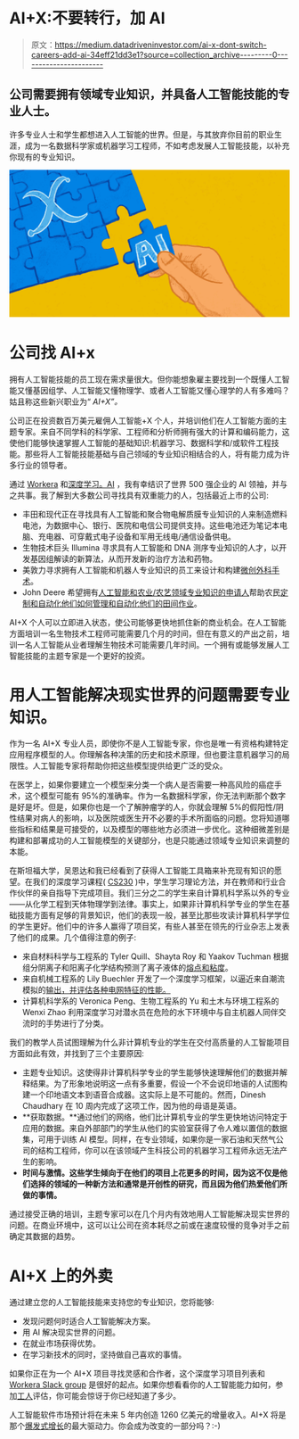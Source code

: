 # AI+X:不要转行，加 AI

> 原文：<https://medium.datadriveninvestor.com/ai-x-dont-switch-careers-add-ai-34eff21dd3e1?source=collection_archive---------0----------------------->

## 公司需要拥有领域专业知识，并具备人工智能技能的专业人士。

许多专业人士和学生都想进入人工智能的世界。但是，与其放弃你目前的职业生涯，成为一名数据科学家或机器学习工程师，不如考虑发展人工智能技能，以补充你现有的专业知识。

![](img/da53659d8478f5c52740b7de6f53ede2.png)

# **公司找 AI+x**

拥有人工智能技能的员工现在需求量很大。但你能想象雇主要找到一个既懂人工智能又懂基因组学、人工智能又懂物理学、或者人工智能又懂心理学的人有多难吗？姑且称这些新兴职业为“ *AI+X”。*

公司正在投资数百万美元雇佣人工智能+X 个人，并培训他们在人工智能方面的主题专家。来自不同学科的科学家、工程师和分析师拥有强大的计算和编码能力，这使他们能够快速掌握人工智能的基础知识:机器学习、数据科学和/或软件工程技能。那些将人工智能技能基础与自己领域的专业知识相结合的人，将有能力成为许多行业的领导者。

通过 [Workera](http://www.workera.ai) 和[深度学习。AI](http://deeplearning.ai) ，我有幸结识了世界 500 强企业的 AI 领袖，并与之共事。我了解到大多数公司寻找具有双重能力的人，包括最近上市的公司:

*   丰田和现代正在寻找具有人工智能和聚合物电解质膜专业知识的人来制造燃料电池，为数据中心、银行、医院和电信公司提供支持。这些电池还为笔记本电脑、充电器、可穿戴式电子设备和军用无线电/通信设备供电。
*   生物技术巨头 Illumina 寻求具有人工智能和 DNA 测序专业知识的人才，以开发基因组解读的新算法，从而开发新的治疗方法和药物。
*   美敦力寻求拥有人工智能和机器人专业知识的员工来设计和构建[微创外科手术](https://newsroom.medtronic.com/news-releases/news-release-details/medtronic-advance-solutions-and-capabilities-surgical-data-and)。
*   John Deere 希望拥有[人工智能和农业/农艺领域专业知识的申请人](https://www.jobzmall.com/john-deere-company/job/data-scientist-precision-ag-analytics-1)帮助农民[定制和自动化他们如何管理和自动化他们的田间作业](https://www.fierceelectronics.com/electronics/how-john-deere-got-good-at-ai)。

AI+X 个人可以立即进入状态，使公司能够更快地抓住新的商业机会。在人工智能方面培训一名生物技术工程师可能需要几个月的时间，但在有意义的产出之前，培训一名人工智能从业者理解生物技术可能需要几年时间。一个拥有或能够发展人工智能技能的主题专家是一个更好的投资。

# 用人工智能解决现实世界的问题需要专业知识。

作为一名 AI+X 专业人员，即使你不是人工智能专家，你也是唯一有资格构建特定应用程序模型的人。你理解各种决策的历史和技术原理，但也要注意机器学习的局限性。人工智能专家将帮助你把这些模型提供给更广泛的受众。

在医学上，如果你要建立一个模型来分类一个病人是否需要一种高风险的癌症手术，这个模型可能有 95%的准确率。作为一名数据科学家，你无法判断那个数字是好是坏。但是，如果你也是一个了解肿瘤学的人，你就会理解 5%的假阳性/阴性结果对病人的影响，以及医院或医生开不必要的手术所面临的问题。您将知道哪些指标和结果是可接受的，以及模型的哪些地方必须进一步优化。这种细微差别是构建和部署成功的人工智能模型的关键部分，也是只能通过领域专业知识来调整的本能。

在斯坦福大学，吴恩达和我已经看到了获得人工智能工具箱来补充现有知识的愿望。在我们的深度学习课程( [CS230](http://cs230.stanford.edu/) )中，学生学习理论方法，并在教师和行业合作伙伴的亲自指导下完成项目。我们三分之二的学生来自计算机科学系以外的专业——从化学工程到天体物理学到法律。事实上，如果非计算机科学专业的学生在基础技能方面有足够的背景知识，他们的表现一般，甚至比那些攻读计算机科学学位的学生更好。他们中的许多人赢得了项目奖，有些人甚至在领先的行业杂志上发表了他们的成果。几个值得注意的例子:

*   来自材料科学与工程系的 Tyler Quill、Shayta Roy 和 Yaakov Tuchman 根据组分阴离子和阳离子化学结构预测了离子液体的[熔点和粘度](http://cs230.stanford.edu/projects_winter_2020/posters/32496282.pdf)。
*   来自机械工程系的 Lily Buechler 开发了一个深度学习框架，以逼近来自潮流模拟的[输出，并评估各种电网特征的性能。](http://cs230.stanford.edu/projects_winter_2020/posters/32107581.pdf)
*   计算机科学系的 Veronica Peng、生物工程系的 Yu 和土木与环境工程系的 Wenxi Zhao 利用深度学习对潜水员在危险的水下环境中与自主机器人同伴交流时的手势进行了分类。

我们的教学人员试图理解为什么非计算机专业的学生在交付高质量的人工智能项目方面如此有效，并找到了三个主要原因:

*   主题专业知识。这使得非计算机科学专业的学生能够快速理解他们的数据并解释结果。为了形象地说明这一点有多重要，假设一个不会说印地语的人试图构建一个印地语文本到语音合成器。这实际上是不可能的。然而，Dinesh Chaudhary 在 10 周内完成了这项工作，因为他的母语是英语。
*   **获取数据。**通过他们的网络，他们比计算机专业的学生更快地访问特定于应用的数据。来自外部部门的学生从他们的实验室获得了令人难以置信的数据集，可用于训练 AI 模型。同样，在专业领域，如果你是一家石油和天然气公司的结构工程师，你可以在该领域产生科技公司的机器学习工程师永远无法产生的影响。
*   **时间与激情。这些学生倾向于在他们的项目上花更多的时间，因为这不仅是他们选择的领域的一种新方法和通常是开创性的研究，而且因为他们热爱他们所做的事情。**

通过接受正确的培训，主题专家可以在几个月内有效地用人工智能解决现实世界的问题。在商业环境中，这可以让公司在资本耗尽之前或在速度较慢的竞争对手之前确定其数据的趋势。

# AI+X 上的外卖

通过建立您的人工智能技能来支持您的专业知识，您将能够:

*   发现问题何时适合人工智能解决方案。
*   用 AI 解决现实世界的问题。
*   在就业市场获得优势。
*   在学习新技术的同时，坚持做自己喜欢的事情。

如果你正在为一个 AI+X 项目寻找灵感和合作者，这个深度学习项目列表和 [Workera Slack group](https://join.slack.com/t/workeramembers/shared_invite/zt-a1wapv7o-8VkRtJE2tNb_zmJxXr6eng?utm_source=medium_ai_x&utm_medium=Medium&utm_campaign=medium_post_ai_x_August_2020) 是很好的起点。如果你想看看你的人工智能能力如何，参加[工人](http://www.workera.ai)评估，你可能会惊讶于你已经知道了多少。

人工智能软件市场预计将在未来 5 年内创造 1260 亿美元的增量收入。AI+X 将是那个[爆发式增长](https://www.mckinsey.com/featured-insights/artificial-intelligence/notes-from-the-ai-frontier-modeling-the-impact-of-ai-on-the-world-economy)的最大驱动力。你会成为改变的一部分吗？:-)